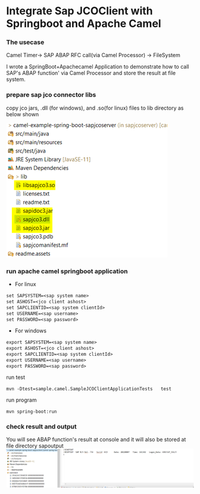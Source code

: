 # Integrate Sap JCOClient with Springboot and Apache Camel 

### The usecase

Camel Timer-> SAP ABAP RFC call(via Camel Processor) ->  FileSystem

I wrote a  SpringBoot+Apachecamel Application to demonstrate how to call SAP's ABAP function' via Camel Processor and store the result at file system.

### prepare  sap jco connector libs

copy jco jars, .dll (for windows), and .so(for linux) files to lib directory as below shown

![image-jco lib](readme.assets/sapjco.png)
 

### run apache camel springboot application 

- For linux

```
set SAPSYSTEM=<sap system name>
set ASHOST=<jco client ashost>
set SAPCLIENTID=<sap system clientId>
set USERNAME=<sap username>
set PASSWORD=<sap password>
```
- For windows

```
export SAPSYSTEM=<sap system name>
export ASHOST=<jco client ashost>
export SAPCLIENTID=<sap system clientId>
export USERNAME=<sap username>
export PASSWORD=<sap password>
```

run test
```
mvn -Dtest=sample.camel.SampleJCOClientApplicationTests   test
```
run program
```
mvn spring-boot:run 
```
### check result and output 

You will see ABAP function's result at console and it will also be stored at file directory sapoutput
![image-1](readme.assets/Picture1.png)

